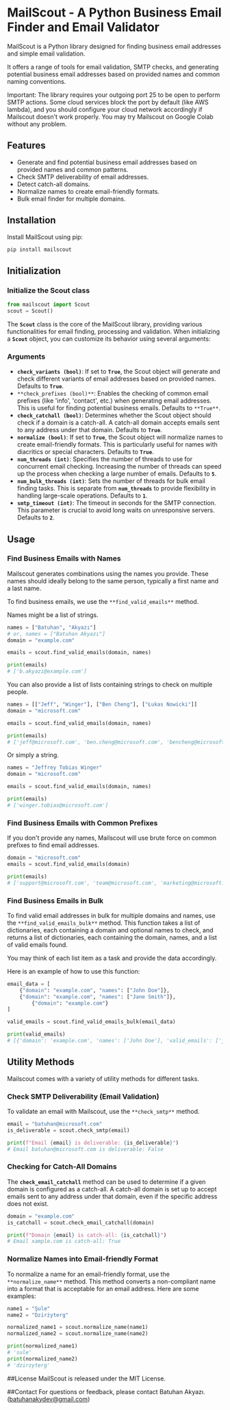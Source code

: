 # MailScout - A Python Business Email Finder and Email Validator

MailScout is a Python library designed for finding business email addresses and simple email validation.

It offers a range of tools for email validation, SMTP checks, and generating potential business email addresses based on provided names and common naming conventions.

Important: The library requires your outgoing port 25 to be open to perform SMTP actions. Some cloud services block the port by default (like AWS lambda), and you should configure your cloud network accordingly if Mailscout doesn't work properly. You may try Mailscout on Google Colab without any problem.

## Features

- Generate and find potential business email addresses based on provided names and common patterns.
- Check SMTP deliverability of email addresses.
- Detect catch-all domains.
- Normalize names to create email-friendly formats.
- Bulk email finder for multiple domains.

## Installation

Install MailScout using pip:

```bash
pip install mailscout
```

## Initialization

### Initialize the Scout class

```python
from mailscout import Scout
scout = Scout()
```

The **`Scout`** class is the core of the MailScout library, providing various functionalities for email finding, processing and validation. When initializing a **`Scout`** object, you can customize its behavior using several arguments:

### Arguments

- **`check_variants (bool)`**: If set to **`True`**, the Scout object will generate and check different variants of email addresses based on provided names. Defaults to **`True`**.
- `**check_prefixes (bool)**`: Enables the checking of common email prefixes (like 'info', 'contact', etc.) when generating email addresses. This is useful for finding potential business emails. Defaults to `**True**`.
- **`check_catchall (bool)`**: Determines whether the Scout object should check if a domain is a catch-all. A catch-all domain accepts emails sent to any address under that domain. Defaults to **`True`**.
- **`normalize (bool)`**: If set to **`True`**, the Scout object will normalize names to create email-friendly formats. This is particularly useful for names with diacritics or special characters. Defaults to **`True`**.
- **`num_threads (int)`**: Specifies the number of threads to use for concurrent email checking. Increasing the number of threads can speed up the process when checking a large number of emails. Defaults to **`5`**.
- **`num_bulk_threads (int)`**: Sets the number of threads for bulk email finding tasks. This is separate from **`num_threads`** to provide flexibility in handling large-scale operations. Defaults to **`1`**.
- **`smtp_timeout (int)`**: The timeout in seconds for the SMTP connection. This parameter is crucial to avoid long waits on unresponsive servers. Defaults to **`2`**.

## Usage

### Find Business Emails with Names

Mailscout generates combinations using the names you provide. These names should ideally belong to the same person, typically a first name and a last name.

To find business emails, we use the `**find_valid_emails**` method.

Names might be a list of strings.

```python
names = ["Batuhan", "Akyazı"]
# or, names = ["Batuhan Akyazı"]
domain = "example.com"

emails = scout.find_valid_emails(domain, names)

print(emails)
# ['b.akyazi@example.com']
```

You can also provide a list of lists containing strings to check on multiple people.

```python
names = [["Jeff", "Winger"], ["Ben Cheng"], ["Łukas Nowicki"]]
domain = "microsoft.com"

emails = scout.find_valid_emails(domain, names)

print(emails)
# ['jeff@microsoft.com', 'ben.cheng@microsoft.com', 'bencheng@microsoft.com', 'ben@microsoft.com', 'lukas@microsoft.com']
```

Or simply a string.

```python
names = "Jeffrey Tobias Winger"
domain = "microsoft.com"

emails = scout.find_valid_emails(domain, names)

print(emails)
# ['winger.tobias@microsoft.com']
```

### Find Business Emails with Common Prefixes

If you don't provide any names, Mailscout will use brute force on common prefixes to find email addresses.

```python
domain = "microsoft.com"
emails = scout.find_valid_emails(domain)

print(emails)
# ['support@microsoft.com', 'team@microsoft.com', 'marketing@microsoft.com', 'accounts@microsoft.com', 'help@microsoft.com', 'finance@microsoft.com', 'manager@microsoft.com', 'events@microsoft.com', 'community@microsoft.com', 'feedback@microsoft.com', 'dev@microsoft.com', 'developer@microsoft.com', 'status@microsoft.com', 'security@microsoft.com']
```

### Find Business Emails in Bulk

To find valid email addresses in bulk for multiple domains and names, use the `**find_valid_emails_bulk**` method. This function takes a list of dictionaries, each containing a domain and optional names to check, and returns a list of dictionaries, each containing the domain, names, and a list of valid emails found.

You may think of each list item as a task and provide the data accordingly.

Here is an example of how to use this function:

```python
email_data = [
    {"domain": "example.com", "names": ["John Doe"]},
    {"domain": "example.com", "names": ["Jane Smith"]},
		{"domain": "example.com"}
]

valid_emails = scout.find_valid_emails_bulk(email_data)

print(valid_emails)
# [{'domain': 'example.com', 'names': ['John Doe'], 'valid_emails': ['j.doe@example.com']}, {'domain': 'example2.com', 'names': ['Jane Smith'], 'valid_emails': ['j.smith@example2.com', 'jane.smith@example2.com']}, {'domain': 'example.com', 'valid_emails': ['info@example.com']}]

```

## Utility Methods

Mailscout comes with a variety of utility methods for different tasks.

### Check SMTP Deliverability (Email Validation)

To validate an email with Mailscout, use the `**check_smtp**` method.

```python
email = "batuhan@microsoft.com"
is_deliverable = scout.check_smtp(email)

print(f"Email {email} is deliverable: {is_deliverable}")
# Email batuhan@microsoft.com is deliverable: False
```

### Checking for Catch-All Domains

The **`check_email_catchall`** method can be used to determine if a given domain is configured as a catch-all. A catch-all domain is set up to accept emails sent to any address under that domain, even if the specific address does not exist.

```python
domain = "example.com"
is_catchall = scout.check_email_catchall(domain)

print(f"Domain {email} is catch-all: {is_catchall}")
# Email xample.com is catch-all: True
```

### Normalize Names into Email-friendly Format

To normalize a name for an email-friendly format, use the `**normalize_name**` method. This method converts a non-compliant name into a format that is acceptable for an email address. Here are some examples:

```python
name1 = "Şule"
name2 = "Dzirżyterg"

normalized_name1 = scout.normalize_name(name1)
normalized_name2 = scout.normalize_name(name2)

print(normalized_name1)
# 'sule'
print(normalized_name2)
# 'dzirzyterg'

```

##License
MailScout is released under the MIT License.

##Contact
For questions or feedback, please contact Batuhan Akyazı. (batuhanakydev@gmail.com)
